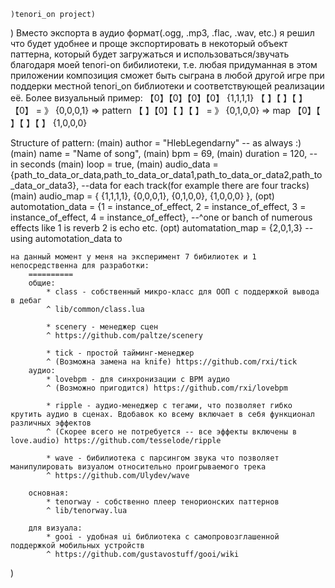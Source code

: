     )tenori_on project)
)
 Вместо экспорта в аудио формат(.ogg, .mp3, .flac, .wav, etc.) я решил что будет удобнее и проще экспортировать в некоторый объект паттерна, 
 который будет загружаться и использоваться/звучать благодаря моей tenori-on бибилиотеки, т.е. любая придуманная в этом приложении композиция сможет быть сыграна в любой другой игре
 при поддерки местной tenori_on библиотеки и соответствующей реализации её.
 Более визуальный пример:
 【0】【0】【0】【0】       {1,1,1,1}
 【 】【 】【 】【0】 = 》  {0,0,0,1} => pattern
 【 】【0】【 】【 】 = 》  {0,1,0,0} =>   map
 【0】【 】【 】【 】       {1,0,0,0}


Structure of pattern:
    (main) author = "HlebLegendarny" -- as always :)
    (main) name = "Name of song",
    (main) bpm = 69,
    (main) duration = 120, -- in seconds
    (main) loop = true,
    (main) audio_data = {path_to_data_or_data,path_to_data_or_data1,path_to_data_or_data2,path_to_data_or_data3}, --data for each track(for example there are four tracks)
    (main) audio_map = 
    {
    {1,1,1,1},
    {0,0,0,1},
    {0,1,0,0},
    {1,0,0,0}
    },
    (opt) automotation_data = {1 = instance_of_effect, 2 = instance_of_effect, 3 = instance_of_effect, 4 = instance_of_effect},
    --^one or banch of numerous effects like 1 is reverb 2 is echo etc.
    (opt) automatation_map = {2,0,1,3} -- using automotation_data to

    на данный момент у меня на эксперимент 7 бибилиотек и 1 непосредственна для разработки:
        ==========
        общие:
            * class - собственный микро-класс для ООП с поддержкой вывода в дебаг
            ^ lib/common/class.lua

            * scenery - менеджер сцен
            ^ https://github.com/paltze/scenery

            * tick - простой тайминг-менеджер 
            ^ (Возможна замена на knife) https://github.com/rxi/tick
        аудио:
            * lovebpm - для синхронизации с BPM аудио 
            ^ (Возможно пригодится) https://github.com/rxi/lovebpm

            * ripple - аудио-менеджер с тегами, что позволяет гибко крутить аудио в сценах. Вдобавок ко всему включает в себя функционал различных эффектов 
            ^ (Скорее всего не потребуется -- все эффекты включены в love.audio) https://github.com/tesselode/ripple
            
            * wave - бибилиотека с парсингом звука что позволяет манипулировать визуалом относительно проигрываемого трека
            ^ https://github.com/Ulydev/wave

        основная:
            * tenorway - собственно плеер тенорионских паттернов
            ^ lib/tenorway.lua

        для визуала:
            * gooi - удобная ui библиотека с самопровозглашенной поддержкой мобильных устройств 
            ^ https://github.com/gustavostuff/gooi/wiki
)